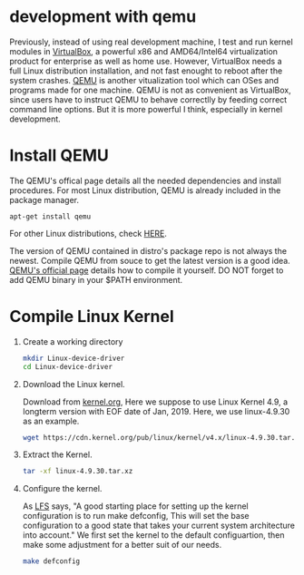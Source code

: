 # development with qemu

Previously, instead of using real development machine, I test and run kernel
modules in [VirtualBox](https://www.virtualbox.org/), a powerful x86 and
AMD64/Intel64 virtualization product for enterprise as well as home use.
However, VirtualBox needs a full Linux distribution installation, and not
fast enought to reboot after the system crashes. [QEMU](http://www.qemu.org/)
is another vitualization tool which can OSes and programs made for one machine.
QEMU is not as convenient as VirtualBox, since users have to instruct QEMU
to behave correctlly by feeding correct command line options. But it is
more powerful I think, especially in kernel development.

# Install QEMU

The QEMU's offical page details all the needed dependencies and install
procedures. For most Linux distribution, QEMU is already included in the
package manager.

    apt-get install qemu

For other Linux distributions, check [HERE](http://www.qemu.org/download/).

The version of QEMU contained in distro's package repo is not always the
newest. Compile QEMU from souce to get the latest version is a good idea.
[QEMU's official page](http://www.qemu.org/download/#source) details how
to compile it yourself. DO NOT forget to add QEMU binary in your $PATH
environment.

# Compile Linux Kernel

1. Create a working directory

    ```bash
    mkdir Linux-device-driver
    cd Linux-device-driver
    ```

2. Download the Linux kernel.

    Download from [kernel.org](https://www.kernel.org/), Here we suppose to
    use Linux Kernel 4.9, a longterm version with EOF date of Jan, 2019.
    Here, we use linux-4.9.30 as an example.

    ```bash
    wget https://cdn.kernel.org/pub/linux/kernel/v4.x/linux-4.9.30.tar.xz
    ```

3. Extract the Kernel.

    ```bash
    tar -xf linux-4.9.30.tar.xz
    ```

4. Configure the kernel.

    As [LFS](http://www.linuxfromscratch.org/lfs/view/stable/chapter08/kernel.html)
    says, "A good starting place for setting up the kernel
    configuration is to run make defconfig, This will set the base
    configuration to a good state that takes your current system architecture 
    into account." We first set the kernel to the default configuartion, then
    make some adjustment for a better suit of our needs.

    ```bash
    make defconfig
    ```

